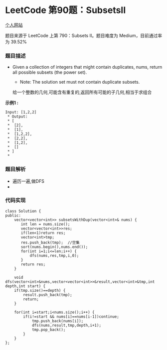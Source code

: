 # LeetCode 第90题：SubsetsII

[个人网站](http://lgg2018.com)

题目来源于 LeetCode 上第 790：Subsets II。题目难度为 Medium，目前通过率为 39.52%

### 题目描述

 * Given a collection of integers that might contain duplicates, nums, return all possible subsets (the power set).

    *  Note: The solution set must not contain duplicate subsets.

   给一个整数的几何,可能含有重复的,返回所有可能的子几何,相当于求组合


**示例1 :**

```
Input: [1,2,2]
 * Output:
 * [
 * ⁠ [2],
 * ⁠ [1],
 * ⁠ [1,2,2],
 * ⁠ [2,2],
 * ⁠ [1,2],
 * ⁠ []
 * ]
 * 
```

### 题目解析

* 遍历一遍,做DFS
* 

### 代码实现
```
class Solution {
public:
    vector<vector<int>> subsetsWithDup(vector<int>& nums) {
       int len = nums.size();
       vector<vector<int>>res;
       if(len<1)return res;
       vector<int>tmp;
       res.push_back(tmp);  //空集
       sort(nums.begin(),nums.end());
       for(int i=1;i<=len;i++) {
	       dfs(nums,res,tmp,i,0);
       }
       return res;
    }

    void dfs(vector<int>&nums,vector<vector<int>>&result,vector<int>&tmp,int depth,int start) {
	if(tmp.size()==depth) {
	    result.push_back(tmp);
	    return;
	}

	for(int i=start;i<nums.size();i++) {
	    if(i!=start && nums[i]==nums[i-1])continue;
	        tmp.push_back(nums[i]);
	        dfs(nums,result,tmp,depth,i+1);
	        tmp.pop_back();
	    }
    }
};

```
